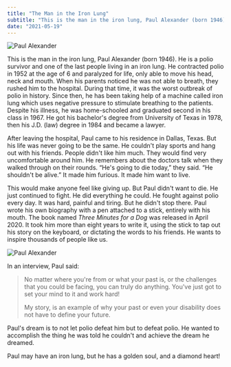 ```yaml
---
title: "The Man in the Iron Lung"
subtitle: "This is the man in the iron lung, Paul Alexander (born 1946). He is a polio survivor and one of the last people living in an iron lung."
date: "2021-05-19"
---
```


![Paul Alexander](/images/paul.png)  

This is the man in the iron lung, Paul Alexander (born 1946). He is a polio survivor and one of the last people living in an iron lung. He contracted polio in 1952 at the age of 6 and paralyzed for life, only able to move his head, neck and mouth. When his parents noticed he was not able to breath, they rushed him to the hospital. During that time, it was the worst outbreak of polio in history. Since then, he has been taking help of a machine called iron lung which uses negative pressure to stimulate breathing to the patients. Despite his illness, he was home-schooled and graduated second in his class in 1967. He got his bachelor's degree from University of Texas in 1978, then his J.D. (law) degree in 1984 and became a lawyer.

After leaving the hospital, Paul came to his residence in Dallas, Texas. But his life was never going to be the same. He couldn't play sports and hang out with his friends. People didn't like him much. They would find very uncomfortable around him. He remembers about the doctors talk when they walked through on their rounds. “He's going to die today,” they said. “He shouldn't be alive.” It made him furious. It made him want to live.

This would make anyone feel like giving up. But Paul didn't want to die. He just continued to fight. He did everything he could. He fought against polio every day. It was hard, painful and tiring. But he didn't stop there. Paul wrote his own biography with a pen attached to a stick, entirely with his mouth. The book named _Three Minutes for a Dog_ was released in April 2020. It took him more than eight years to write it, using the stick to tap out his story on the keyboard, or dictating the words to his friends. He wants to inspire thousands of people like us.

![Paul Alexander](/images/paul.jpg)  

In an interview, Paul said:

> No matter where you're from or what your past is, or the challenges that you could be facing, you can truly do anything. You've just got to set your mind to it and work hard!
> 
> My story, is an example of why your past or even your disability does not have to define your future.

  

Paul's dream is to not let polio defeat him but to defeat polio. He wanted to accomplish the thing he was told he couldn't and achieve the dream he dreamed.

Paul may have an iron lung, but he has a golden soul, and a diamond heart!
